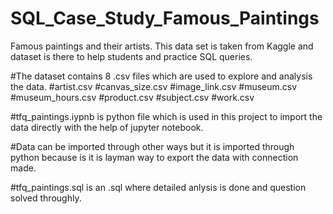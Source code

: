 # SQL_Case_Study_Famous_Paintings
Famous paintings and their artists. This data set is taken from Kaggle and dataset is there to help students and practice SQL queries.

#The dataset contains 8 .csv files which are used to explore and analysis the data.
#artist.csv
#canvas_size.csv
#image_link.csv
#museum.csv
#museum_hours.csv
#product.csv
#subject.csv
#work.csv

#tfq_paintings.iypnb is python file which is used in this project to import the data directly with the help of jupyter notebook.


#Data can be imported through other ways but it is imported through python because is it is layman way to export the data with connection made.


#tfq_paintings.sql is an .sql where detailed anlysis is done and question solved throughly.


